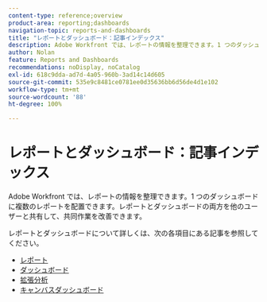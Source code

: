 ```yaml
---
content-type: reference;overview
product-area: reporting;dashboards
navigation-topic: reports-and-dashboards
title: "レポートとダッシュボード：記事インデックス"
description: Adobe Workfront では、レポートの情報を整理できます。1 つのダッシュボードに複数のレポートを配置できます。レポートとダッシュボードの両方を他のユーザーと共有して、共同作業を改善できます。
author: Nolan
feature: Reports and Dashboards
recommendations: noDisplay, noCatalog
exl-id: 618c9dda-ad7d-4a05-960b-3ad14c14d605
source-git-commit: 535e9c8481ce0781ee0d35636bb6d56de4d1e102
workflow-type: tm+mt
source-wordcount: '88'
ht-degree: 100%

---
```



# レポートとダッシュボード：記事インデックス

<!--Audited: 01/2024-->

Adobe Workfront では、レポートの情報を整理できます。1 つのダッシュボードに複数のレポートを配置できます。レポートとダッシュボードの両方を他のユーザーと共有して、共同作業を改善できます。

レポートとダッシュボードについて詳しくは、次の各項目にある記事を参照してください。

* [レポート](../reports-and-dashboards/reports/reports-overview.md)
* [ダッシュボード](../reports-and-dashboards/dashboards/dashboards-overview.md)
* [拡張分析](../enhanced-analytics/enhanced-analytics.md)
* [キャンバスダッシュボード](../reports-and-dashboards/canvas-dashboards/canvas-dashboards-overview.md)
